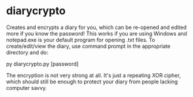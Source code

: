 # diarycrypto

Creates and encrypts a diary for you, which can be re-opened and edited more if you know the password! This works if you are using Windows and notepad.exe is your default program for opening .txt files. To create/edit/view the diary, use command prompt in the appropriate directory and do:

py diarycrypto.py [password]

The encryption is not very strong at all. It's just a repeating XOR cipher, which should still be enough to protect your diary from people lacking computer savvy. 
